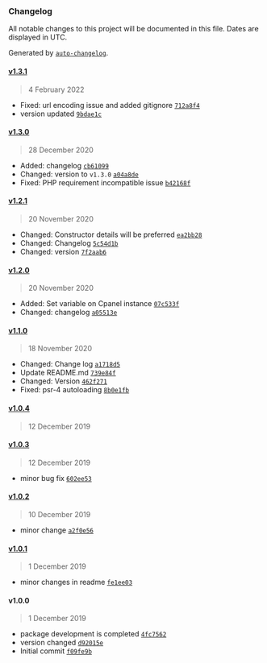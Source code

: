### Changelog

All notable changes to this project will be documented in this file. Dates are displayed in UTC.

Generated by [`auto-changelog`](https://github.com/CookPete/auto-changelog).

#### [v1.3.1](https://github.com/webreinvent/laravel-cpanel/compare/v1.3.0...v1.3.1)

> 4 February 2022

- Fixed: url encoding issue and added gitignore [`712a8f4`](https://github.com/webreinvent/laravel-cpanel/commit/712a8f47da374d16c72395f04a12152a67fac233)
- version updated [`9bdae1c`](https://github.com/webreinvent/laravel-cpanel/commit/9bdae1c876baf998cde2640da98655d23f2143d4)

#### [v1.3.0](https://github.com/webreinvent/laravel-cpanel/compare/v1.2.1...v1.3.0)

> 28 December 2020

- Added: changelog [`cb61099`](https://github.com/webreinvent/laravel-cpanel/commit/cb610994e04091fde368d044f3f46bdaed8a5e14)
- Changed: version to `v1.3.0` [`a04a8de`](https://github.com/webreinvent/laravel-cpanel/commit/a04a8def2e7dff69f4d948e388bf9982eb75fdfb)
- Fixed: PHP requirement incompatible issue [`b42168f`](https://github.com/webreinvent/laravel-cpanel/commit/b42168f698f19e062cabede8df92cd86273e92c8)

#### [v1.2.1](https://github.com/webreinvent/laravel-cpanel/compare/v1.2.0...v1.2.1)

> 20 November 2020

- Changed: Constructor details will be preferred [`ea2bb28`](https://github.com/webreinvent/laravel-cpanel/commit/ea2bb28780c86b21bbe1fdc754e5343c13d69fdf)
- Changed: Changelog [`5c54d1b`](https://github.com/webreinvent/laravel-cpanel/commit/5c54d1ba88959af393d96349322d61ff95e42131)
- Changed: version [`7f2aab6`](https://github.com/webreinvent/laravel-cpanel/commit/7f2aab66bc476e565d48640a5f3e8deb079d48b9)

#### [v1.2.0](https://github.com/webreinvent/laravel-cpanel/compare/v1.1.0...v1.2.0)

> 20 November 2020

- Added: Set variable on Cpanel instance [`07c533f`](https://github.com/webreinvent/laravel-cpanel/commit/07c533f668f93fd8365494fcc73b221c4ac08f5f)
- Changed: changelog [`a05513e`](https://github.com/webreinvent/laravel-cpanel/commit/a05513e6f8e9e2532edf4c13428e1253d8850d45)

#### [v1.1.0](https://github.com/webreinvent/laravel-cpanel/compare/v1.0.4...v1.1.0)

> 18 November 2020

- Changed: Change log [`a1718d5`](https://github.com/webreinvent/laravel-cpanel/commit/a1718d56d7703b1da58cc317f5a606e4ce5ae52e)
- Update README.md [`739e84f`](https://github.com/webreinvent/laravel-cpanel/commit/739e84fceaa8b4b03061465dbb124d37ffa8a074)
- Changed: Version [`462f271`](https://github.com/webreinvent/laravel-cpanel/commit/462f271040d99cbc252dd65507869273741a04ea)
- Fixed: psr-4 autoloading [`8b0e1fb`](https://github.com/webreinvent/laravel-cpanel/commit/8b0e1fbf18678cff67288e245ee28bca624d1a09)

#### [v1.0.4](https://github.com/webreinvent/laravel-cpanel/compare/v1.0.3...v1.0.4)

> 12 December 2019

#### [v1.0.3](https://github.com/webreinvent/laravel-cpanel/compare/v1.0.2...v1.0.3)

> 12 December 2019

- minor bug fix [`602ee53`](https://github.com/webreinvent/laravel-cpanel/commit/602ee534d904ff5181154067829e65e84bf1b2f6)

#### [v1.0.2](https://github.com/webreinvent/laravel-cpanel/compare/v1.0.1...v1.0.2)

> 10 December 2019

- minor change [`a2f0e56`](https://github.com/webreinvent/laravel-cpanel/commit/a2f0e56aabfec74e05aeffb736bb1d23a7fff055)

#### [v1.0.1](https://github.com/webreinvent/laravel-cpanel/compare/v1.0.0...v1.0.1)

> 1 December 2019

- minor changes in readme [`fe1ee03`](https://github.com/webreinvent/laravel-cpanel/commit/fe1ee03fd9231f86cb7cb9c808e13b772ec59e26)

#### v1.0.0

> 1 December 2019

- package development is completed [`4fc7562`](https://github.com/webreinvent/laravel-cpanel/commit/4fc756296eae0740343ee19d69edbc34b748b08d)
- version changed [`d92015e`](https://github.com/webreinvent/laravel-cpanel/commit/d92015ebe743922e3432b4b086e690930ec193f6)
- Initial commit [`f09fe9b`](https://github.com/webreinvent/laravel-cpanel/commit/f09fe9b09789c7b10a8b8c4d9d8b1f4473c58174)
